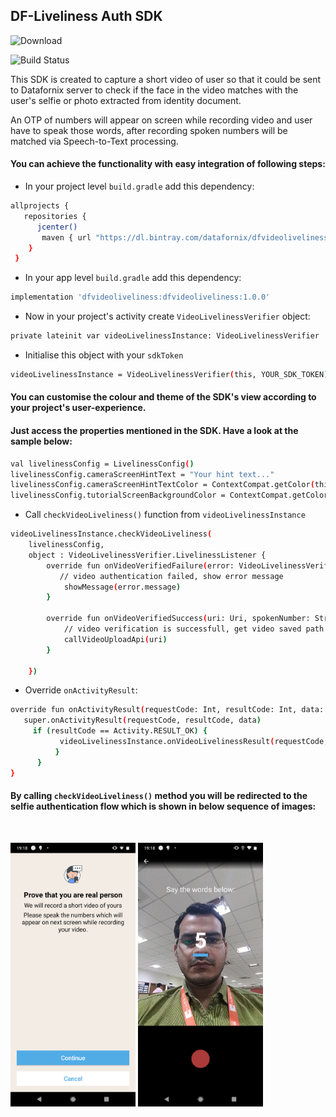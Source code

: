 
## DF-Liveliness Auth SDK
![Download](https://api.bintray.com/packages/datafornix/dfvideoliveliness/dfvideoliveliness/images/download.svg)

![Build Status](https://travis-ci.org/joemccann/dillinger.svg?branch=master)

This SDK is created to capture a short video of user so that it could be sent to Datafornix server to check if the face in the video matches with the user's selfie or photo extracted from identity document.

An OTP of numbers will appear on screen while recording video and user have to speak those words, after recording spoken numbers will be matched via Speech-to-Text processing.

#### You can achieve the functionality with easy integration of following steps:
- In your project level `build.gradle` add this dependency:
```sh 
allprojects {
   repositories {
      jcenter()
       maven { url "https://dl.bintray.com/datafornix/dfvideoliveliness" }
    }
 } 
```
- In your app level `build.gradle` add this dependency:
```sh
implementation 'dfvideoliveliness:dfvideoliveliness:1.0.0'
```
- Now in your project's activity create `VideoLivelinessVerifier` object: 
```sh
private lateinit var videoLivelinessInstance: VideoLivelinessVerifier
```
- Initialise this object with your `sdkToken`
```sh
videoLivelinessInstance = VideoLivelinessVerifier(this, YOUR_SDK_TOKEN)
```

#### You can customise the colour and theme of the SDK's view according to your project's user-experience.
#### Just access the properties mentioned in the SDK. Have a look at the sample below:

```sh
val livelinessConfig = LivelinessConfig()
livelinessConfig.cameraScreenHintText = "Your hint text..."
livelinessConfig.cameraScreenHintTextColor = ContextCompat.getColor(this, R.color.black)
livelinessConfig.tutorialScreenBackgroundColor = ContextCompat.getColor(this, R.color.white)
```

- Call `checkVideoLiveliness()` function from `videoLivelinessInstance`
```sh
videoLivelinessInstance.checkVideoLiveliness(  
    livelinessConfig,  
    object : VideoLivelinessVerifier.LivelinessListener {  
        override fun onVideoVerifiedFailure(error: VideoLivelinessVerifier.VideoVerifyError) {  
		   // video authentication failed, show error message
            showMessage(error.message)  
        }  
  
        override fun onVideoVerifiedSuccess(uri: Uri, spokenNumber: String) {  
	        // video verification is successfull, get video saved path here
            callVideoUploadApi(uri)  
        }  
  
    })
```

- Override `onActivityResult`:
```sh
override fun onActivityResult(requestCode: Int, resultCode: Int, data: Intent?) {
   super.onActivityResult(requestCode, resultCode, data)
	 if (resultCode == Activity.RESULT_OK) {
	       videoLivelinessInstance.onVideoLivelinessResult(requestCode, resultCode, data)
          }
      }
}
```


#### By calling `checkVideoLiveliness()` method you will be redirected to the selfie authentication flow which is shown in below sequence of images:
<br>
<p align="left">
<img src="DF-VL-Screen01.png" width="200"/>
<img src="DF-VL-Screen02.png" width="200"/>
